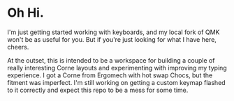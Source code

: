 # Oh Hi.
I'm just getting started working with keyboards, and my local fork of QMK won't be as useful for you. But if you're just looking for what I have here, cheers.

At the outset, this is intended to be a workspace for building a couple of really interesting Corne layouts and experimenting with improving my typing experience. I got a Corne from Ergomech with hot swap Chocs, but the fitment was imperfect. I'm still working on getting a custom keymap flashed to it correctly and expect this repo to be a mess for some time.
